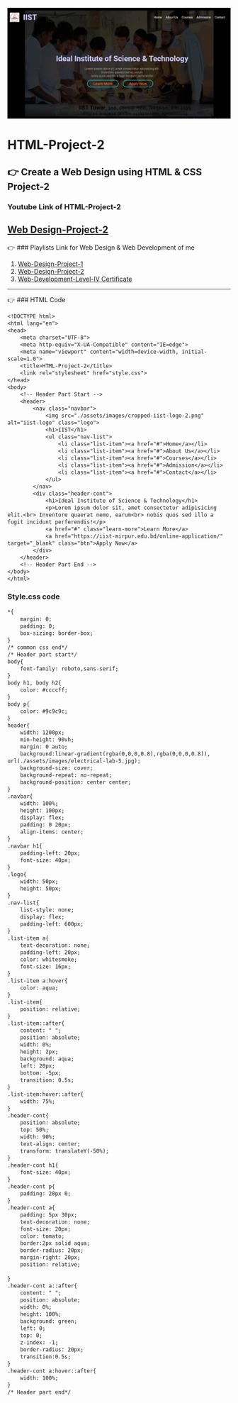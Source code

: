 ![cover](./cover.png)  
# HTML-Project-2
 👉 Create a Web Design using HTML &amp; CSS Project-2  
---
### Youtube Link of HTML-Project-2  
[Web Design-Project-2](https://youtu.be/aqvRafv_5nc)  
---
 👉 ### Playlists Link for Web Design & Web Development of me  
1. [Web-Design-Project-1](https://www.youtube.com/playlist?list=PLxqLmn_MNa-Sl7EtwOFCV4zWEwleEd3mk)  
2. [Web-Design-Project-2](https://www.youtube.com/playlist?list=PLxqLmn_MNa-Rfie-DoTgRRnUnXxZKGZip)  
3. [Web-Development-Level-IV Certificate](https://www.youtube.com/playlist?list=PLxqLmn_MNa-Sv8NyBi2i97qDElbCeWcdW)
---
 👉 ### HTML Code  
~~~
<!DOCTYPE html>
<html lang="en">
<head>
    <meta charset="UTF-8">
    <meta http-equiv="X-UA-Compatible" content="IE=edge">
    <meta name="viewport" content="width=device-width, initial-scale=1.0">
    <title>HTML-Project-2</title>
    <link rel="stylesheet" href="style.css">
</head>
<body>
    <!-- Header Part Start -->
    <header>
        <nav class="navbar">
            <img src="./assets/images/cropped-iist-logo-2.png" alt="iist-logo" class="logo">
            <h1>IIST</h1>
            <ul class="nav-list">
                <li class="list-item"><a href="#">Home</a></li>
                <li class="list-item"><a href="#">About Us</a></li>
                <li class="list-item"><a href="#">Courses</a></li>
                <li class="list-item"><a href="#">Admission</a></li>
                <li class="list-item"><a href="#">Contact</a></li>
            </ul>
        </nav>
        <div class="header-cont">
            <h1>Ideal Institute of Science & Technology</h1>
            <p>Lorem ipsum dolor sit, amet consectetur adipisicing elit.<br> Inventore quaerat nemo, earum<br> nobis quos sed illo a fugit incidunt perferendis!</p>
            <a href="#" class="learn-more">Learn More</a>
            <a href="https://iist-mirpur.edu.bd/online-application/" target="_blank" class="btn">Apply Now</a>
        </div>
    </header>
    <!-- Header Part End -->
</body>
</html>
~~~  

### Style.css code  

~~~
*{
    margin: 0;
    padding: 0;
    box-sizing: border-box;
}
/* common css end*/
/* Header part start*/
body{
    font-family: roboto,sans-serif;
}
body h1, body h2{
    color: #ccccff;
}
body p{
    color: #9c9c9c;
}
header{
    width: 1200px;
    min-height: 90vh;
    margin: 0 auto;
    background:linear-gradient(rgba(0,0,0,0.8),rgba(0,0,0,0.8)), url(./assets/images/electrical-lab-5.jpg);
    background-size: cover;
    background-repeat: no-repeat;
    background-position: center center;
}
.navbar{
    width: 100%;
    height: 100px;
    display: flex;
    padding: 0 20px;
    align-items: center;
}
.navbar h1{
    padding-left: 20px;
    font-size: 40px;
}
.logo{
    width: 50px;
    height: 50px;
}
.nav-list{
    list-style: none;
    display: flex;
    padding-left: 600px;
}
.list-item a{
    text-decoration: none;
    padding-left: 20px;
    color: whitesmoke;
    font-size: 16px;
}
.list-item a:hover{
    color: aqua;
}
.list-item{
    position: relative;
}
.list-item::after{
    content: " ";
    position: absolute;
    width: 0%;
    height: 2px;
    background: aqua;
    left: 20px;
    bottom: -5px;
    transition: 0.5s;
}
.list-item:hover::after{
    width: 75%;
}
.header-cont{
    position: absolute;
    top: 50%;
    width: 90%;
    text-align: center;
    transform: translateY(-50%);
}
.header-cont h1{
    font-size: 40px;
}
.header-cont p{
    padding: 20px 0;
}
.header-cont a{
    padding: 5px 30px;
    text-decoration: none;
    font-size: 20px;
    color: tomato;
    border:2px solid aqua;
    border-radius: 20px;
    margin-right: 20px;
    position: relative;
    
}
.header-cont a::after{
    content: " ";
    position: absolute;
    width: 0%;
    height: 100%;
    background: green;
    left: 0;
    top: 0;
    z-index: -1;
    border-radius: 20px;
    transition:0.5s;
}
.header-cont a:hover::after{
    width: 100%;
}
/* Header part end*/
~~~
